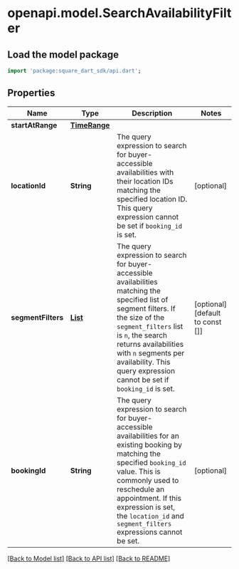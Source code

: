 # openapi.model.SearchAvailabilityFilter

## Load the model package
```dart
import 'package:square_dart_sdk/api.dart';
```

## Properties
Name | Type | Description | Notes
------------ | ------------- | ------------- | -------------
**startAtRange** | [**TimeRange**](TimeRange.md) |  | 
**locationId** | **String** | The query expression to search for buyer-accessible availabilities with their location IDs matching the specified location ID. This query expression cannot be set if `booking_id` is set. | [optional] 
**segmentFilters** | [**List<SegmentFilter>**](SegmentFilter.md) | The query expression to search for buyer-accessible availabilities matching the specified list of segment filters. If the size of the `segment_filters` list is `n`, the search returns availabilities with `n` segments per availability.  This query expression cannot be set if `booking_id` is set. | [optional] [default to const []]
**bookingId** | **String** | The query expression to search for buyer-accessible availabilities for an existing booking by matching the specified `booking_id` value. This is commonly used to reschedule an appointment. If this expression is set, the `location_id` and `segment_filters` expressions cannot be set. | [optional] 

[[Back to Model list]](../README.md#documentation-for-models) [[Back to API list]](../README.md#documentation-for-api-endpoints) [[Back to README]](../README.md)


